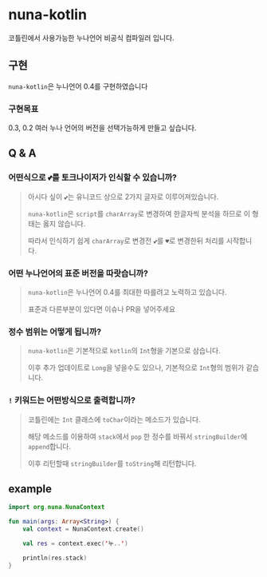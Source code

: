 # nuna-kotlin
코틀린에서 사용가능한 누나언어 비공식 컴파일러 입니다.

## 구현
`nuna-kotlin`은 누나언어 0.4를 구현하였습니다

### 구현목표
0.3, 0.2 여러 누나 언어의 버전을 선택가능하게 만들고 싶습니다.

## Q & A
### 어떤식으로 `💕`를 토크나이저가 인식할 수 있습니까?
> 아시다 싶이 `💕`는 유니코드 상으로 2가지 글자로 이루어져있습니다.
> 
> `nuna-kotlin`은 `script`를 `charArray`로 변경하여 한글자씩 분석을 하므로 이 형태는 옳지 않습니다.
> 
> 따라서 인식하기 쉽게 `charArray`로 변경전 `💕`를 `♥`로 변경한뒤 처리를 시작합니다.

### 어떤 누나언어의 표준 버전을 따랏습니까?
> `nuna-kotlin`은 누나언어 0.4를 최대한 따를려고 노력하고 있습니다.
> 
> 표준과 다른부분이 있다면 이슈나 PR을 넣어주세요

### 정수 범위는 어떻게 됩니까?
> `nuna-kotlin`은 기본적으로 `kotlin`의 `Int`형을 기본으로 삼습니다.
> 
> 이후 추가 업데이트로 `Long`을 넣을수도 있으나, 기본적으로 `Int`형의 범위가 같습니다.

### `!` 키워드는 어떤방식으로 출력합니까?
> 코틀린에는 `Int` 클래스에 `toChar`이라는 메소드가 있습니다.
> 
> 해당 메소드를 이용하여 `stack`에서 `pop` 한 정수를 바꿔서 `stringBuilder`에 `append`합니다.
> 
> 이후 리턴할때 `stringBuilder`를 `toString`해 리턴합니다.

## example
```kotlin
import org.nuna.NunaContext

fun main(args: Array<String>) {
    val context = NunaContext.create()

    val res = context.exec('누..')

    println(res.stack)
}
```